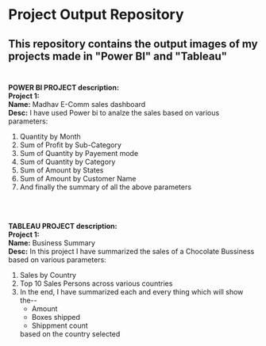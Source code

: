 # Project Output Repository 
## This repository contains the output images of my projects made in "Power BI" and "Tableau" <br/><br/>

**POWER BI PROJECT description:**<br/>
**Project 1:**<br/>
**Name:** Madhav E-Comm sales dashboard<br/>
**Desc:** I have used Power bi to analze the sales based on various parameters:<br/>
<ol>
    <li>Quantity by Month </li>
    <li>Sum of Profit by Sub-Category</li>
    <li>Sum of Quantity by Payement mode</li>
    <li>Sum of Quantity by Category</li>
    <li>Sum of Amount by States</li>
    <li>Sum of Amount by Customer Name</li>
    <li>And finally the summary of all the above parameters </li>
</ol>
<br/><br/>


**TABLEAU PROJECT description:**<br/>
**Project 1:**<br/> 
**Name:** Business Summary<br/>
**Desc:** In this project I have summarized the sales of a Chocolate Bussiness based on various parameters:<br/>
<ol>
    <li>Sales by Country</li>
    <li>Top 10 Sales Persons across various countries</li>
    <li>In the end, I have summarized each and every thing which will show the--
    <ul>
        <li>Amount</li>
        <li>Boxes shipped</li>
        <li>Shippment count </li>
    </ul>
    based on the country selected</li>
</ol>
     
